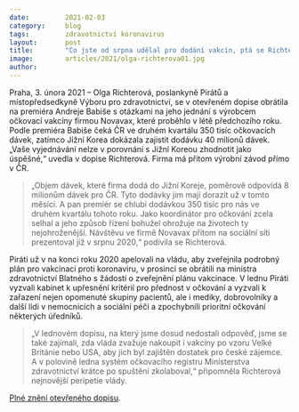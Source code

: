 ```yaml
---
date:         2021-02-03
category:     blog
tags:         zdravotnictví koronavirus
layout:       post
title:        "Co jste od srpna udělal pro dodání vakcín, ptá se Richterová premiéra"
image:        articles/2021/olga-richterova01.jpg
author:       
---
```




 

Praha, 3. února 2021 – Olga Richterová, poslankyně Pirátů a místopředsedkyně Výboru pro zdravotnictví, se v otevřeném dopise obrátila na premiéra Andreje Babiše s otázkami na jeho jednání s výrobcem očkovací vakcíny firmou Novavax, které proběhlo v létě předchozího roku. Podle premiéra Babiše čeká ČR ve druhém kvartálu 350 tisíc očkovacích dávek, zatímco Jižní Korea dokázala zajistit dodávku 40 milionů dávek. „Vaše vyjednávání nelze v porovnání s Jižní Koreou zhodnotit jako úspěšné,“ uvedla v dopise Richterová. Firma má přitom výrobní závod přímo v ČR.

> „Objem dávek, které firma dodá do Jižní Koreje, poměrově odpovídá 8 milionům dávek pro ČR. Tyto dodávky jim mají dorazit už v tomto měsíci. A pan premiér se chlubí dodávkou 350 tisíc pro nás ve druhém kvartálu tohoto roku. Jako koordinátor pro očkování zcela selhal a jeho způsob řízení bohužel ohrožuje na životech ty nejohroženější.  Návštěvu ve firmě Novavax přitom na sociální síti prezentoval již v srpnu 2020,“ podivila se Richterová.

Piráti už v na konci roku 2020 apelovali na vládu, aby zveřejnila podrobný plán pro vakcinaci proti koronaviru, v prosinci se obrátili na ministra zdravotnictví Blatného s žádostí o zveřejnění plánu vakcinace. V lednu Piráti vyzvali kabinet k upřesnění kritérií pro přednost v očkování a vyzvali k zařazení nejen opomenuté skupiny pacientů, ale i mediky, dobrovolníky a další lidi v nemocnicích a sociální péči a zpochybnili prioritní očkování některých úředníků.

> „V lednovém dopisu, na který jsme dosud nedostali odpověď, jsme se také zajímali, zda vláda zvažuje nakoupit i vakcíny po vzoru Velké Británie nebo USA, aby jich byl zajištěn dostatek pro české zájemce. A v polovině ledna systém očkovacího registru Ministerstva zdravotnictví krátce po spuštění zkolaboval,“ připomněla Richterová nejnovější peripetie vlády.


[Plné znění otevřeného dopisu](https://www.pirati.cz/assets/pdf/dopis_babis_novavax.pdf).
